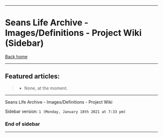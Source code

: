 
***

# Seans Life Archive - Images/Definitions - Project Wiki (Sidebar)

[Back home](https://github.com/seanpm2001/SeansLifeArchive_Images_Definitions/wiki/)

***

## Featured articles:

> * None, at the moment.

***

Seans Life Archive - Images/Definitions - Project Wiki

Sidebar version: `1 (Monday, January 18th 2021 at 7:33 pm)`

### End of sidebar

***
